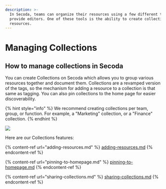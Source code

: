 ```yaml
---
description: >-
  In Secoda, teams can organize their resources using a few different tools we
  provide editors. One of these tools is the ability to create collections of
  resources.
---
```


# Managing Collections

## **How to manage collections in Secoda** <a href="#h_3a4bfd6458" id="h_3a4bfd6458"></a>

You can create Collections on Secoda which allows you to group various resources together and document them. Collections are a revamped version of the tags, so the mechanism for adding a resource to a collection is that same as tagging. You can also pin collections to the home page for easier discoverability.&#x20;

{% hint style="info" %}
We recommend creating collections per team, group, or function. For example, a "Marketing" collection, or a "Finance" collection.
{% endhint %}

![](<../../.gitbook/assets/Screen Shot 2022-04-08 at 12.38.10 PM (1) (1) (1) (1) (1).png>)

Here are our Collections features:&#x20;

{% content-ref url="adding-resources.md" %}
[adding-resources.md](adding-resources.md)
{% endcontent-ref %}

{% content-ref url="pinning-to-homepage.md" %}
[pinning-to-homepage.md](pinning-to-homepage.md)
{% endcontent-ref %}

{% content-ref url="sharing-collections.md" %}
[sharing-collections.md](sharing-collections.md)
{% endcontent-ref %}
